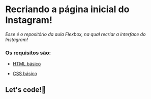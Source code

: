 # Recriando a página inicial do Instagram!

*Esse é o repositório da aula Flexbox, na qual recriar a interface do Instagram!*

### Os requisitos são:

* [HTML básico](https://www.w3schools.com/html/)

* [CSS básico](https://developer.mozilla.org/pt-BR/docs/Web/CSS)

## Let's code!👾